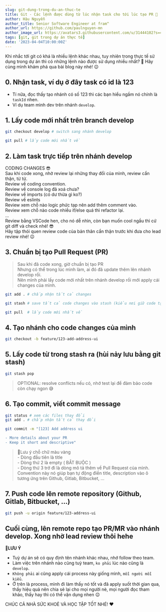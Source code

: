 ```yaml
---
slug: git-dung-trong-du-an-thuc-te
title: Git - Các lệnh được dùng từ lúc nhận task cho tới lúc tạo PR 🎉
author: Hậu Nguyễn
author_title: Senior Software Engineer at fram^
author_url: https://github.com/paulnguyen-mn
author_image_url: https://avatars3.githubusercontent.com/u/31444102?s=400&u=c545a527aa31843e1361462e410c0f51863e8e26&v=4
tags: [git, git trong dự án thực tế]
date: '2023-04-04T10:00:00Z'
---
```


Khi nhắc tới git có khá là nhiều lệnh khác nhau, tuy nhiên trong thực tế sử dụng trong dự án thì có những lệnh nào được sử dụng nhiều nhất? 🤔 Hãy cùng mình khám phá qua bài blog này nhé! 😉

<!-- truncate-->

## 0. Nhận task, ví dụ ở đây task có id là 123

- Tí nữa, đọc thấy tạo nhánh có số 123 thì các bạn hiểu ngầm nó chính là `taskId` nhen.
- Ví dụ team mình dev trên nhánh `develop`.

## 1. Lấy code mới nhất trên branch develop

```sh
git checkout develop # switch sang nhánh develop

git pull # lấy code mới nhất về
```

## 2. Làm task trực tiếp trên nhánh develop

CODING CHANGES 😎
<br />Sau khi code xong, nhờ review lại những thay đổi của mình, review cẩn thận, từ từ.
<br />Review về coding convention.
<br />Review về console log đã xoá chưa?
<br />Review về imports (có dư thừa gì ko?)
<br />Review về eslints
<br />Review xem chỗ nào logic phức tạp nên add thêm comment vào.
<br />Review xem chỗ nào code nhiều if/else quá thì refactor lại.
<br />...
<br />Review bằng VSCode hen, cho nó dễ nhìn, còn bạn muốn cool ngầu thì cứ git diff và check nhé! 😎
<br />Hãy tập thói quen review code của bản thân cẩn thận trước khi đưa cho lead review nhé! 😉

## 3. Chuẩn bị tạo Pull Request (PR)

> Sau khi đã code xong, giờ chuẩn bị tạo PR
> <br />Nhưng có thể trong lúc mình làm, ai đó đã update thêm lên nhánh develop rồi.
> <br />Nên mình phải lấy code mới nhất trên nhánh develop rồi mới apply cái changes của mình.

```sh
git add . # chấp nhận tất cả changes

git stash # save tất cả code changes vào stash (kiểu nơi giữ code tạm)

git pull  # lấy code mới nhất về
```

## 4. Tạo nhánh cho code changes của mình

```sh
git checkout -b feature/123-add-address-ui
```

## 5. Lấy code từ trong stash ra (hùi nảy lưu bằng git stash)

```sh
git stash pop
```

> OPTIONAL: resolve conflicts nếu có, nhớ test lại để đảm bảo code còn chạy ngon 😅

## 6. Tạo commit, viết commit message

```sh
git status # xem các files thay đổi
git add . # chấp nhận tất cả thay đổi

git commit -m "[123] Add address ui

- More details about your PR
- Keep it short and descriptive"
```

> 📝Lưu ý chỗ chữ màu vàng
> <br/> - Dòng đầu tiên là title
> <br/> - Dòng thứ 2 là empty ( BẮT BUỘC )
> <br/> - Dòng thứ 3 trở đi là dòng mô tả thêm về Pull Request của mình.
> <br/> Convention này nó giúp bạn tự động điền title, description vào ô tương ứng trên Github, Gitlab, Bitbucket, ...

## 7. Push code lên remote repository (Github, Gitlab, Bitbucket, ...)

```sh
git push -u origin feature/123-address-ui
```

## Cuối cùng, lên remote repo tạo PR/MR vào nhánh develop. Xong nhờ lead review thôi hehe

**📝LƯU Ý**

- Tuỳ dự án sẽ có quy định tên nhánh khác nhau, nhớ follow theo team.
- Làm việc trên nhánh nào cũng tuỳ team, `ko phải` lúc nào cũng là `develop`.
- `Không phải` ai cũng apply cái process này giống mình, `mỗi người mỗi kiểu`.
- Ở trên là process, mình đi làm thấy nó tốt và đã apply suốt thời gian qua, thấy hiệu quả nên chia sẻ lại cho mọi người nè, mọi người đọc tham khảo, thấy hay thì có thể vận dụng nhen 😉

CHÚC CẢ NHÀ SỨC KHOẺ VÀ HỌC TẬP TỐT NHÉ! ❤️
